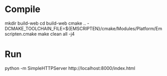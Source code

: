 # Compile

 mkdir build-web
 cd build-web
 cmake .. -DCMAKE_TOOLCHAIN_FILE=${EMSCRIPTEN}/cmake/Modules/Platform/Emscripten.cmake
 make clean all -j4

# Run

 python -m SimpleHTTPServer
 http://localhost:8000/index.html

